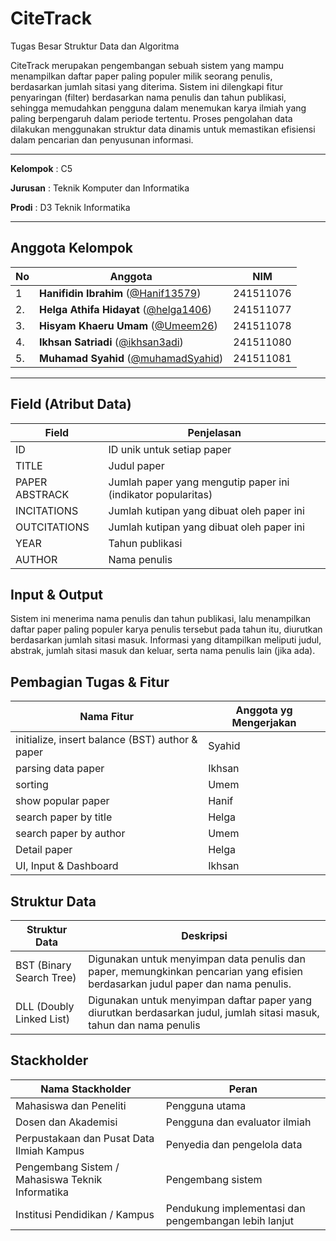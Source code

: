 # CiteTrack

Tugas Besar Struktur Data dan Algoritma

CiteTrack merupakan pengembangan sebuah sistem yang mampu menampilkan daftar paper paling populer milik seorang penulis, berdasarkan jumlah sitasi yang diterima. Sistem ini dilengkapi fitur penyaringan (filter) berdasarkan nama penulis dan tahun publikasi, sehingga memudahkan pengguna dalam menemukan karya ilmiah yang paling berpengaruh dalam periode tertentu. Proses pengolahan data dilakukan menggunakan struktur data dinamis untuk memastikan efisiensi dalam pencarian dan penyusunan informasi.

---

**Kelompok** : C5

**Jurusan** : Teknik Komputer dan Informatika

**Prodi** : D3 Teknik Informatika

---

## Anggota Kelompok

| No  | Anggota                                                                 | NIM       |
| --- | ----------------------------------------------------------------------- | --------- |
| 1   | **Hanifidin Ibrahim** ([@Hanif13579](https://github.com/Hanif13579))    | 241511076 |
| 2.  | **Helga Athifa Hidayat** ([@helga1406](https://github.com/helga1406))   | 241511077 |
| 3.  | **Hisyam Khaeru Umam** ([@Umeem26](https://github.com/Umeem26))         | 241511078 |
| 4.  | **Ikhsan Satriadi** ([@ikhsan3adi](https://github.com/ikhsan3adi))      | 241511080 |
| 5.  | **Muhamad Syahid** ([@muhamadSyahid](https://github.com/muhamadSyahid)) | 241511081 |

---

## Field (Atribut Data)

| Field          | Penjelasan                                                   |
| -------------- | ------------------------------------------------------------ |
| ID             | ID unik untuk setiap paper                                   |
| TITLE          | Judul paper                                                  |
| PAPER ABSTRACK | Jumlah paper yang mengutip paper ini (indikator popularitas) |
| INCITATIONS    | Jumlah kutipan yang dibuat oleh paper ini                    |
| OUTCITATIONS   | Jumlah kutipan yang dibuat oleh paper ini                    |
| YEAR           | Tahun publikasi                                              |
| AUTHOR         | Nama penulis                                                 |

## Input & Output

Sistem ini menerima nama penulis dan tahun publikasi, lalu menampilkan daftar paper paling populer karya penulis tersebut pada tahun itu, diurutkan berdasarkan jumlah sitasi masuk. Informasi yang ditampilkan meliputi judul, abstrak, jumlah sitasi masuk dan keluar, serta nama penulis lain (jika ada).

## Pembagian Tugas & Fitur

| Nama Fitur                                      | Anggota yg Mengerjakan |
| ----------------------------------------------- | ---------------------- |
| initialize, insert balance (BST) author & paper | Syahid                 |
| parsing data paper                              | Ikhsan                 |
| sorting                                         | Umem                   |
| show popular paper                              | Hanif                  |
| search paper by title                           | Helga                  |
| search paper by author                          | Umem                   |
| Detail paper                                    | Helga                  |
| UI, Input & Dashboard                           | Ikhsan                 |

## Struktur Data

| Struktur Data            | Deskripsi                                                                                                                       |
| ------------------------ | ------------------------------------------------------------------------------------------------------------------------------- |
| BST (Binary Search Tree) | Digunakan untuk menyimpan data penulis dan paper, memungkinkan pencarian yang efisien berdasarkan judul paper dan nama penulis. |
| DLL (Doubly Linked List) | Digunakan untuk menyimpan daftar paper yang diurutkan berdasarkan judul, jumlah sitasi masuk, tahun dan nama penulis            |

## Stackholder

| Nama Stackholder                                 | Peran                                                |
| ------------------------------------------------ | ---------------------------------------------------- |
| Mahasiswa dan Peneliti                           | Pengguna utama                                       |
| Dosen dan Akademisi                              | Pengguna dan evaluator ilmiah                        |
| Perpustakaan dan Pusat Data Ilmiah Kampus        | Penyedia dan pengelola data                          |
| Pengembang Sistem / Mahasiswa Teknik Informatika | Pengembang sistem                                    |
| Institusi Pendidikan / Kampus                    | Pendukung implementasi dan pengembangan lebih lanjut |
